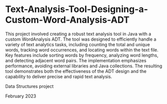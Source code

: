 # Text-Analysis-Tool-Designing-a-Custom-Word-Analysis-ADT

This project involved creating a robust text analysis tool in Java with a custom WordAnalysis ADT. The tool was designed to efficiently handle a variety of text analytics tasks, including counting the total and unique words, tracking word occurrences, and locating words within the text file. Key features include sorting words by frequency, analyzing word lengths, and detecting adjacent word pairs. The implementation emphasizes performance, avoiding external libraries and Java collections. The resulting tool demonstrates both the effectiveness of the ADT design and the capability to deliver precise and rapid text analysis.

Data Structures project

February 2023
